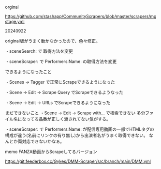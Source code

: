 orginal

https://github.com/stashapp/CommunityScrapers/blob/master/scrapers/mgstage.yml

20240922

original版がうまく動かなかったので、色々修正。

・sceneSearch: で 取得方法を変更

・sceneScraper: で Performers:Name: の取得方法を変更


できるようになったこと

・Scenes → Tagger で正常にScrapeできるようになった

・Scene → Edit → Scrape Query でScrapeできるようなった

・Scene → Edit → URLs でScrapeできるようになった


まだできないこと
・Scene → Edit → Scrape with... で検索できない
  多分ファイル名になってる品番が正しく渡されてない気がする。

・sceneScraper: で Performers:Name: が配信専用動画の一部でHTMLタグの構成が違う(名前にリンクの有り無し)から出演者名がうまく取得できない。
  なんとか両対応できないかなぁ。

  
memo
FANZA動画からScrapeしてるバージョン

https://git.feederbox.cc/Gykes/DMM-Scraper/src/branch/main/DMM.yml
